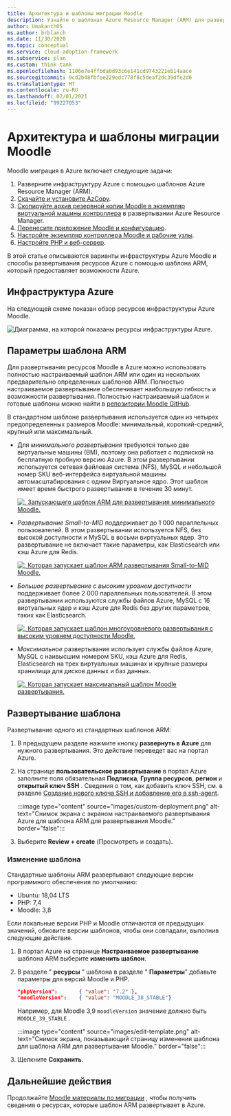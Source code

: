 ```yaml
---
title: Архитектура и шаблоны миграции Moodle
description: Узнайте о шаблонах Azure Resource Manager (ARM) для развертывания инфраструктуры Moodle Azure, а также о том, как развертывать или редактировать их.
author: UmakanthOS
ms.author: brblanch
ms.date: 11/30/2020
ms.topic: conceptual
ms.service: cloud-adoption-framework
ms.subservice: plan
ms.custom: think-tank
ms.openlocfilehash: 1106e7e4ffbda0d93c6e141cd9743221eb14aace
ms.sourcegitcommit: 9cd2b48fbfee229edc778f8c5deaf2dc39dfe2d6
ms.translationtype: MT
ms.contentlocale: ru-RU
ms.lasthandoff: 02/01/2021
ms.locfileid: "99227053"
---
```

# <a name="moodle-migration-architecture-and-templates"></a>Архитектура и шаблоны миграции Moodle

Moodle миграция в Azure включает следующие задачи:

1. Разверните инфраструктуру Azure с помощью шаблонов Azure Resource Manager (ARM).
1. [Скачайте и установите AzCopy](./migration-start.md#download-and-install-azcopy-on-the-controller-vm).
1. [Скопируйте архив резервной копии Moodle в экземпляр виртуальной машины контроллера](./migration-start.md#copy-the-moodle-archive-to-the-controller-vm) в развертывании Azure Resource Manager.
1. [Перенесите приложение Moodle и конфигурацию](./migration-start.md#import-the-moodle-database-to-azure).
1. [Настройте экземпляр контроллера Moodle и рабочие узлы](./azure-infra-config.md).
1. [Настройте PHP и веб-сервер](./azure-infra-config.md).

В этой статье описываются варианты инфраструктуры Azure Moodle и способы развертывания ресурсов Azure с помощью шаблона ARM, который предоставляет возможности Azure.

## <a name="azure-infrastructure"></a>Инфраструктура Azure

На следующей схеме показан обзор ресурсов инфраструктуры Azure Moodle.

![Диаграмма, на которой показаны ресурсы инфраструктуры Azure.](./images/architecture.png)

## <a name="arm-template-options"></a>Параметры шаблона ARM

Для развертывания ресурсов Moodle в Azure можно использовать полностью настраиваемый шаблон ARM или один из нескольких предварительно определенных шаблонов ARM. Полностью настраиваемое развертывание обеспечивает наибольшую гибкость и возможности развертывания. Полностью настраиваемый шаблон и готовые шаблоны можно найти в [репозитории Moodle GitHub](https://github.com/Azure/Moodle).

В стандартном шаблоне развертывания используется один из четырех предопределенных размеров Moodle: минимальный, короткий-средний, крупный или максимальный.

- Для *минимального развертывания* требуются только две виртуальные машины (ВМ), поэтому она работает с подпиской на бесплатную пробную версию Azure. В этом развертывании используется сетевая файловая система (NFS), MySQL и небольшой номер SKU веб-интерфейса виртуальной машины автомасштабирования с одним Виртуальное ядро. Этот шаблон имеет время быстрого развертывания в течение 30 минут.

  [![, Запускающего шаблон ARM для развертывания минимального Moodle.](./images/deploy-to-azure.png)](https://portal.azure.com/#create/Microsoft.Template/uri/https%3A%2F%2Fraw.githubusercontent.com%2FAzure%2FMoodle%2Fmaster%2Fazuredeploy-minimal.json)

- *Развертывание Small-to-MID* поддерживает до 1 000 параллельных пользователей. В этом развертывании используется NFS, без высокой доступности и MySQL в восьми виртуальных ядер. Это развертывание не включает такие параметры, как Elasticsearch или кэш Azure для Redis.

  [![, Которая запускает шаблон ARM развертывания Small-to-MID Moodle.](./images/deploy-to-azure.png)](https://portal.azure.com/#create/Microsoft.Template/uri/https%3A%2F%2Fraw.githubusercontent.com%2FAzure%2FMoodle%2Fmaster%2Fazuredeploy-small2mid-noha.json)

- *Большое развертывание с высоким уровнем доступности* поддерживает более 2 000 параллельных пользователей. В этом развертывании используются службы файлов Azure, MySQL с 16 виртуальных ядер и кэш Azure для Redis без других параметров, таких как Elasticsearch.

  [![, Которая запускает шаблон многоуровневого развертывания с высоким уровнем доступности Moodle.](./images/deploy-to-azure.png)](https://portal.azure.com/#create/Microsoft.Template/uri/https%3A%2F%2Fraw.githubusercontent.com%2FAzure%2FMoodle%2Fmaster%2Fazuredeploy-large-ha.json)

- *Максимальное* развертывание использует службы файлов Azure, MySQL с наивысшим номером SKU, кэш Azure для Redis, Elasticsearch на трех виртуальных машинах и крупные размеры хранилища для дисков данных и баз данных.

  [![, Которая запускает максимальный шаблон Moodle развертывания.](./images/deploy-to-azure.png)](https://portal.azure.com/#create/Microsoft.Template/uri/https%3A%2F%2Fraw.githubusercontent.com%2FAzure%2FMoodle%2Fmaster%2Fazuredeploy-maximal.json)

## <a name="deploy-the-template"></a>Развертывание шаблона

Развертывание одного из стандартных шаблонов ARM:

1. В предыдущем разделе нажмите кнопку **развернуть в Azure** для нужного развертывания. Это действие переведет вас на портал Azure.

1. На странице **пользовательское развертывание** в портал Azure заполните поля обязательная **Подписка**, **Группа ресурсов**, **регион** и **открытый ключ SSH** . Сведения о том, как добавить ключ SSH, см. в разделе [Создание нового ключа SSH и добавление его в ssh-agent](https://docs.github.com/free-pro-team@latest/github/authenticating-to-github/generating-a-new-ssh-key-and-adding-it-to-the-ssh-agent).

   :::image type="content" source="images/custom-deployment.png" alt-text="Снимок экрана с экраном настраиваемого развертывания Azure для шаблона ARM для развертывания Moodle." border="false":::

1. Выберите **Review + create** (Просмотреть и создать).

### <a name="edit-the-template"></a>Изменение шаблона

Стандартные шаблоны ARM развертывают следующие версии программного обеспечения по умолчанию:

- Ubuntu: 18,04 LTS
- PHP: 7,4
- Moodle: 3,8

Если локальные версии PHP и Moodle отличаются от предыдущих значений, обновите версии шаблонов, чтобы они совпадали, выполнив следующие действия.

1. В портал Azure на странице **Настраиваемое развертывание** шаблона ARM выберите **изменить шаблон**.

1. В разделе " **ресурсы** " шаблона в разделе " **Параметры**" добавьте параметры для версий Moodle и PHP.

   ```json
   "phpVersion":       { "value": "7.2" },
   "moodleVersion":    { "value": "MOODLE_38_STABLE"}
   ```

   Например, для Moodle 3,9 `moodleVersion` значение должно быть `MOODLE_39_STABLE` .

   :::image type="content" source="images/edit-template.png" alt-text="Снимок экрана, показывающий страницу изменения шаблона для шаблона ARM для развертывания Moodle." border="false":::

1. Щелкните **Сохранить**.

## <a name="next-steps"></a>Дальнейшие действия

Продолжайте [Moodle материалы по миграции](./migration-resources.md) , чтобы получить сведения о ресурсах, которые шаблон ARM развертывает в Azure.
